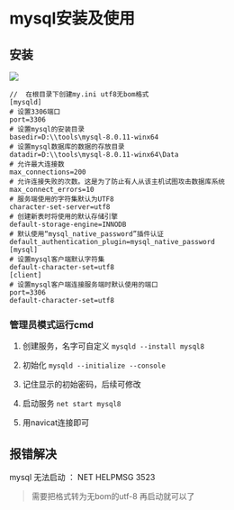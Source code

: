 # mysql安装及使用

## 安装

![](D:\GoogleDrive\images\2019-12-29-16-07-12-image.png)

```
//  在根目录下创建my.ini utf8无bom格式
[mysqld]
# 设置3306端口
port=3306
# 设置mysql的安装目录
basedir=D:\\tools\mysql-8.0.11-winx64
# 设置mysql数据库的数据的存放目录
datadir=D:\\tools\mysql-8.0.11-winx64\Data
# 允许最大连接数
max_connections=200
# 允许连接失败的次数。这是为了防止有人从该主机试图攻击数据库系统
max_connect_errors=10
# 服务端使用的字符集默认为UTF8
character-set-server=utf8
# 创建新表时将使用的默认存储引擎
default-storage-engine=INNODB
# 默认使用“mysql_native_password”插件认证
default_authentication_plugin=mysql_native_password
[mysql]
# 设置mysql客户端默认字符集
default-character-set=utf8
[client]
# 设置mysql客户端连接服务端时默认使用的端口
port=3306
default-character-set=utf8
```

### 管理员模式运行cmd

1. 创建服务，名字可自定义 `mysqld --install mysql8`

2. 初始化 `mysqld --initialize --console`

3. 记住显示的初始密码，后续可修改

4. 启动服务 `net start mysql8`

5. 用navicat连接即可

## 报错解决

mysql 无法启动 ： NET HELPMSG 3523

> 需要把格式转为无bom的utf-8 再启动就可以了
